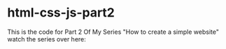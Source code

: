 # html-css-js-part2
This is the code for Part 2 Of My Series "How to create a simple website" watch the series over here:
